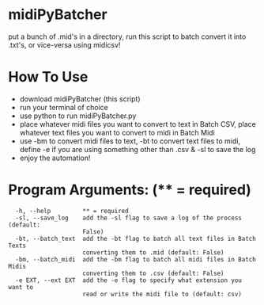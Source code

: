 # midiPyBatcher
put a bunch of .mid's in a directory, run this script to batch convert it into .txt's, or vice-versa using midicsv!

# How To Use
* download midiPyBatcher (this script)
* run your terminal of choice
* use python to run midiPyBatcher.py
* place whatever midi files you want to convert to text in Batch CSV, place whatever text files you want to convert to midi in Batch Midi
* use -bm to convert midi files to text, -bt to convert text files to midi, define -e if you are using something other than .csv & -sl to save the log
* enjoy the automation!

# Program Arguments: (** = required)
```
  -h, --help         ** = required
  -sl, --save_log    add the -sl flag to save a log of the process (default:
                     False)
  -bt, --batch_text  add the -bt flag to batch all text files in Batch Texts
                     converting them to .mid (default: False)
  -bm, --batch_midi  add the -bm flag to batch all midi files in Batch Midis
                     converting them to .csv (default: False)
  -e EXT, --ext EXT  add the -e flag to specify what extension you want to
                     read or write the midi file to (default: csv)
```